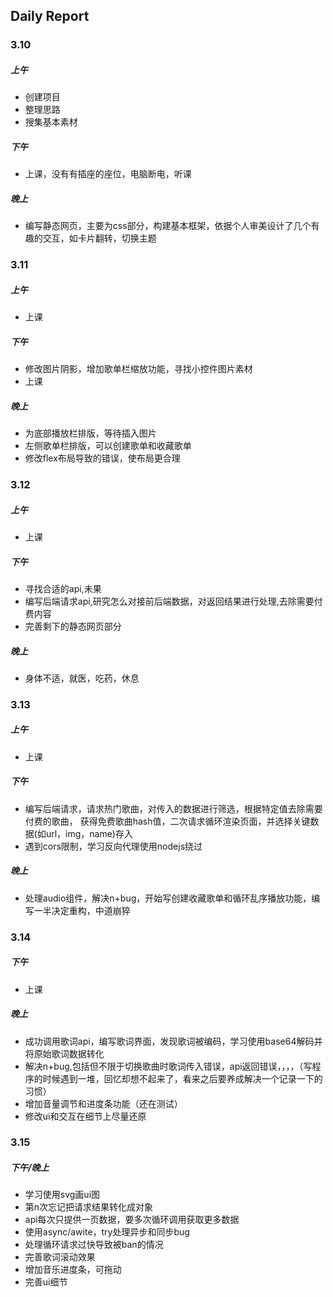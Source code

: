 ## Daily Report

### 3.10
##### 上午
- 创建项目
- 整理思路
- 搜集基本素材
##### 下午
- 上课，没有有插座的座位，电脑断电，听课
##### 晚上
- 编写静态网页，主要为css部分，构建基本框架，依据个人审美设计了几个有趣的交互，如卡片翻转，切换主题

### 3.11
##### 上午
- 上课
##### 下午
- 修改图片阴影，增加歌单栏缩放功能，寻找小控件图片素材
- 上课
##### 晚上
- 为底部播放栏排版，等待插入图片
- 左侧歌单栏排版，可以创建歌单和收藏歌单
- 修改flex布局导致的错误，使布局更合理

### 3.12
##### 上午
- 上课
##### 下午
- 寻找合适的api,未果
- 编写后端请求api,研究怎么对接前后端数据，对返回结果进行处理,去除需要付费内容
- 完善剩下的静态网页部分
##### 晚上
- 身体不适，就医，吃药，休息

### 3.13
##### 上午
- 上课

##### 下午
- 编写后端请求，请求热门歌曲，对传入的数据进行筛选，根据特定值去除需要付费的歌曲，
获得免费歌曲hash值，二次请求循环渲染页面，并选择关键数据(如url，img，name)存入
- 遇到cors限制，学习反向代理使用nodejs绕过
##### 晚上
- 处理audio组件，解决n+bug，开始写创建收藏歌单和循环乱序播放功能，编写一半决定重构，中道崩猝

### 3.14
##### 下午
- 上课
##### 晚上
- 成功调用歌词api，编写歌词界面，发现歌词被编码，学习使用base64解码并将原始歌词数据转化
- 解决n+bug,包括但不限于切换歌曲时歌词传入错误，api返回错误，，，，（写程序的时候遇到一堆，回忆却想不起来了，看来之后要养成解决一个记录一下的习惯）
- 增加音量调节和进度条功能（还在测试）
- 修改ui和交互在细节上尽量还原

### 3.15
##### 下午/晚上
- 学习使用svg画ui图
- 第n次忘记把请求结果转化成对象
- api每次只提供一页数据，要多次循环调用获取更多数据
- 使用async/awite，try处理异步和同步bug
- 处理循环请求过快导致被ban的情况
- 完善歌词滚动效果
- 增加音乐进度条，可拖动
- 完善ui细节